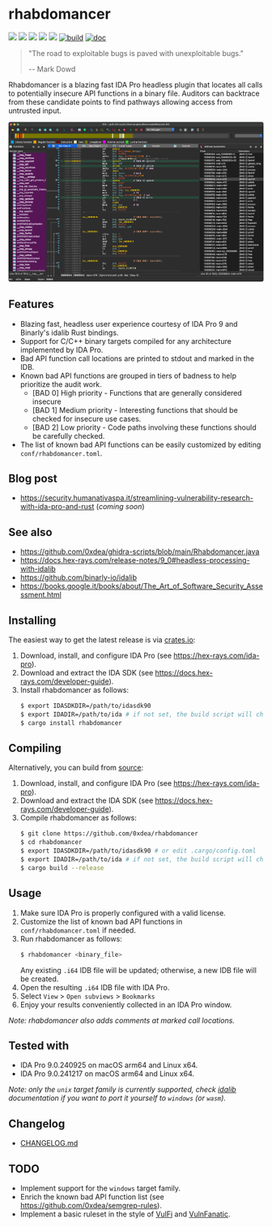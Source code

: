 # rhabdomancer

[![](https://img.shields.io/github/stars/0xdea/rhabdomancer.svg?style=flat&color=yellow)](https://github.com/0xdea/rhabdomancer)
[![](https://img.shields.io/crates/v/rhabdomancer?style=flat&color=green)](https://crates.io/crates/rhabdomancer)
[![](https://img.shields.io/crates/d/rhabdomancer?style=flat&color=red)](https://crates.io/crates/rhabdomancer)
[![](https://img.shields.io/badge/twitter-%400xdea-blue.svg)](https://twitter.com/0xdea)
[![](https://img.shields.io/badge/mastodon-%40raptor-purple.svg)](https://infosec.exchange/@raptor)
[![build](https://github.com/0xdea/rhabdomancer/actions/workflows/build.yml/badge.svg)](https://github.com/0xdea/rhabdomancer/actions/workflows/build.yml)
[![doc](https://github.com/0xdea/rhabdomancer/actions/workflows/doc.yml/badge.svg)](https://github.com/0xdea/rhabdomancer/actions/workflows/doc.yml)

> "The road to exploitable bugs is paved with unexploitable bugs."
>
> -- Mark Dowd

Rhabdomancer is a blazing fast IDA Pro headless plugin that locates all calls to potentially insecure API functions in
a binary file. Auditors can backtrace from these candidate points to find pathways allowing access from untrusted input.

![](https://raw.githubusercontent.com/0xdea/rhabdomancer/master/.img/screen01.png)

## Features

* Blazing fast, headless user experience courtesy of IDA Pro 9 and Binarly's idalib Rust bindings.
* Support for C/C++ binary targets compiled for any architecture implemented by IDA Pro.
* Bad API function call locations are printed to stdout and marked in the IDB.
* Known bad API functions are grouped in tiers of badness to help prioritize the audit work.
    * [BAD 0] High priority - Functions that are generally considered insecure
    * [BAD 1] Medium priority - Interesting functions that should be checked for insecure use cases.
    * [BAD 2] Low priority - Code paths involving these functions should be carefully checked.
* The list of known bad API functions can be easily customized by editing `conf/rhabdomancer.toml`.

## Blog post

* <https://security.humanativaspa.it/streamlining-vulnerability-research-with-ida-pro-and-rust> (*coming soon*)

## See also

* <https://github.com/0xdea/ghidra-scripts/blob/main/Rhabdomancer.java>
* <https://docs.hex-rays.com/release-notes/9_0#headless-processing-with-idalib>
* <https://github.com/binarly-io/idalib>
* <https://books.google.it/books/about/The_Art_of_Software_Security_Assessment.html>

## Installing

The easiest way to get the latest release is via [crates.io](https://crates.io/crates/rhabdomancer):

1. Download, install, and configure IDA Pro (see <https://hex-rays.com/ida-pro>).
2. Download and extract the IDA SDK (see <https://docs.hex-rays.com/developer-guide>).
3. Install rhabdomancer as follows:
    ```sh
    $ export IDASDKDIR=/path/to/idasdk90
    $ export IDADIR=/path/to/ida # if not set, the build script will check common locations
    $ cargo install rhabdomancer
    ```

## Compiling

Alternatively, you can build from [source](https://github.com/0xdea/rhabdomancer):

1. Download, install, and configure IDA Pro (see <https://hex-rays.com/ida-pro>).
2. Download and extract the IDA SDK (see <https://docs.hex-rays.com/developer-guide>).
3. Compile rhabdomancer as follows:
    ```sh
    $ git clone https://github.com/0xdea/rhabdomancer
    $ cd rhabdomancer
    $ export IDASDKDIR=/path/to/idasdk90 # or edit .cargo/config.toml
    $ export IDADIR=/path/to/ida # if not set, the build script will check common locations
    $ cargo build --release
    ```

## Usage

1. Make sure IDA Pro is properly configured with a valid license.
2. Customize the list of known bad API functions in `conf/rhabdomancer.toml` if needed.
3. Run rhabdomancer as follows:
    ```sh
    $ rhabdomancer <binary_file>
    ```
   Any existing `.i64` IDB file will be updated; otherwise, a new IDB file will be created.
4. Open the resulting `.i64` IDB file with IDA Pro.
5. Select `View` > `Open subviews` > `Bookmarks`
6. Enjoy your results conveniently collected in an IDA Pro window.

*Note: rhabdomancer also adds comments at marked call locations.*

## Tested with

* IDA Pro 9.0.240925 on macOS arm64 and Linux x64.
* IDA Pro 9.0.241217 on macOS arm64 and Linux x64.

*Note: only the `unix` target family is currently supported, check [idalib](https://github.com/binarly-io/idalib)
documentation if you want to port it yourself to `windows` (or `wasm`).*

## Changelog

* [CHANGELOG.md](CHANGELOG.md)

## TODO

* Implement support for the `windows` target family.
* Enrich the known bad API function list (see <https://github.com/0xdea/semgrep-rules>).
* Implement a basic ruleset in the style of [VulFi](https://github.com/Accenture/VulFi)
  and [VulnFanatic](https://github.com/Martyx00/VulnFanatic).
